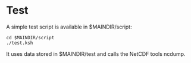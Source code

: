# Test

A simple test script is available in $MAINDIR/script:
 
    cd $MAINDIR/script
    ./test.ksh

It uses data stored in $MAINDIR/test and calls the NetCDF tools ncdump.

